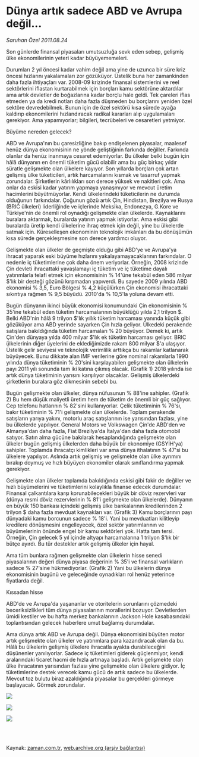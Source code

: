 # Dünya artık sadece ABD ve Avrupa değil...

*Saruhan Özel 2011.08.24*

<td class="columnist-detail">
<p>Son günlerde finansal piyasaları umutsuzluğa sevk eden sebep, gelişmiş ülke ekonomilerinin yeteri kadar büyüyememeleri.</p>
<p>
<div id="haberMetinDiv">
<p>Durumları 2 yıl öncesi kadar vahim değil ama yine de uzunca bir süre kriz öncesi hızlarını yakalamaları zor gözüküyor. Üstelik buna her zamankinden daha fazla ihtiyaçları var. 2008-09 krizinde finansal sistemlerini ve reel sektörlerini iflastan kurtarabilmek için borçları kamu sektörüne aktardılar ama artık devletler de boğazlarına kadar borçlu hale geldi. Tek çareleri iflas etmeden ya da kredi notları daha fazla düşmeden bu borçlarını yeniden özel sektöre devredebilmek. Bunun için de özel sektörü kısa sürede ayağa kaldırıp ekonomilerini hızlandıracak radikal kararları alıp uygulamaları gerekiyor. Ama yapamıyorlar; bilgileri, tecrübeleri ve cesaretleri yetmiyor. 
<p>Büyüme nereden gelecek?
<p>ABD ve Avrupa'nın bu çaresizliğine bakıp endişelenen piyasalar, maalesef henüz dünya ekonomisinin ne yönde geliştiğinin farkında değiller. Farkında olanlar da henüz inanmaya cesaret edemiyorlar. Bu ülkeler belki bugün için hâlâ dünyanın en önemli tüketim gücü olabilir ama bu güç birkaç yıldır süratle gelişmekte olan ülkelere kayıyor. Son yıllarda borçları çok artan gelişmiş ülke tüketicileri, artık harcamalarını kısmak ve tasarruf yapmak zorundalar. Şirketlerin kârlılıkları son derece yüksek ve nakitleri çok. Ama onlar da eskisi kadar yatırım yapmaya yanaşmıyor ve mevcut üretim hacimlerini büyütmüyorlar. Kendi ülkelerindeki tüketicilerin ne durumda olduğunun farkındalar. Çoğunun gözü artık Çin, Hindistan, Brezilya ve Rusya (BRIC ülkeleri) liderliğinde ve içlerinde Meksika, Endonezya, G.Kore ve Türkiye'nin de önemli rol oynadığı gelişmekte olan ülkelerde. Kaynaklarını buralara aktarmak, buralarda yatırım yapmak istiyorlar. Ama eskisi gibi buralarda üretip kendi ülkelerine ihraç etmek için değil, yine bu ülkelerde satmak için. Küreselleşen ekonominin teknolojik imkânları da bu dönüşümün kısa sürede gerçekleşmesine son derece yardımcı oluyor.
<p> Gelişmekte olan ülkeler de geçmişte olduğu gibi ABD'ye ve Avrupa'ya ihracat yaparak eski büyüme hızlarını yakalayamayacaklarının farkındalar. O nedenle iç tüketimlerine çok daha önem veriyorlar. Örneğin, 2008 krizinde Çin devleti ihracattaki yavaşlamayı iç tüketim ve iç tüketime dayalı yatırımlarla telafi etmek için ekonomisinin % 14'üne tekabül eden 586 milyar $'lık bir desteği gözünü kırpmadan yapıverdi. Bu sayede 2009 yılında ABD ekonomisi % 3,5, Euro Bölgesi % 4,2 küçülürken Çin ekonomisi ihracattaki sıkıntıya rağmen % 9,5 büyüdü. 2010'da % 10,5'la yoluna devam etti.
<p> Bugün dünyanın ikinci büyük ekonomisi konumundaki Çin ekonomisinin % 35'ine tekabül eden tüketim harcamalarının büyüklüğü yılda 2,1 trilyon $. Belki ABD'nin hâlâ 9 trilyon $'lık yıllık tüketim harcaması yanında küçük gibi gözüküyor ama ABD yerinde sayarken Çin hızla geliyor. Ülkedeki perakende satışlara bakıldığında tüketim harcamaları % 20 büyüyor. Demek ki, artık Çin'den dünyaya yılda 400 milyar $'lık ek tüketim harcaması geliyor. BRIC ülkelerinin diğer üyelerini de eklediğimizde rakam 800 milyar $'a ulaşıyor. Üstelik gelir seviyesi ve teknolojik verimlilik arttıkça bu rakamlar katlanarak büyüyecek. Bunu dikkate alan IMF verilerine göre nominal rakamlarla 1990 yılında dünya tüketiminin % 20'sini karşılayabilen gelişmekte olan ülkelerin payı 2011 yılı sonunda tam iki katına çıkmış olacak. (Grafik 1) 2018 yılında ise artık dünya tüketiminin yarısını karşılıyor olacaklar. Gelişmiş ülkelerdeki şirketlerin buralara göz dikmesinin sebebi bu. 
<p> Bugün gelişmekte olan ülkeler, dünya nüfusunun % 88'ine sahipler. (Grafik 2) Bu hem düşük maliyetli üretim hem de tüketim de önemli bir güç sağlıyor. Cep telefonu hatlarının % 82'sini kullanıyorlar. Çelik tüketiminin % 76'sı, bakır tüketiminin % 71'i gelişmekte olan ülkelerde. Toplam perakende satışların yarıya yakını, motorlu araç satışlarının ise yarısından fazlası, yine bu ülkelerde yapılıyor. General Motors ve Volkswagen Çin'de ABD'den ve Almanya'dan daha fazla, Fiat Brezilya'da İtalya'dan daha fazla otomobil satıyor. Satın alma gücüne bakılarak hesaplandığında gelişmekte olan ülkeler bugün gelişmiş ülkelerden daha büyük bir ekonomiye (GSYİH'ya) sahipler. Toplamda ihracatçı kimlikleri var ama dünya ithalatının % 47'si bu ülkelere yapılıyor. Aslında artık gelişmiş ve gelişmekte olan ülke ayrımını bırakıp doymuş ve hızlı büyüyen ekonomiler olarak sınıflandırma yapmak gerekiyor.
<p> Gelişmekte olan ülkeler toplamda bakıldığında eskisi gibi fakir de değiller ve hızlı büyümelerini ve tüketimlerini kolaylıkla finanse edecek durumdalar. Finansal çalkantılara karşı korunabilecekleri büyük bir döviz rezervleri var (dünya resmi döviz rezervlerinin % 81'i gelişmekte olan ülkelerde). Dünyanın en büyük 150 bankası içindeki gelişmiş ülke bankalarının kredilerinden 2 trilyon $ daha fazla mevduat kaynakları var. (Grafik 3) Kamu borçlarının payı dünyadaki kamu borcunun sadece % 18'i. Yani bu mevduatları kilitleyip kredilere dönüşmesini engelleyecek, özel sektör yatırımlarının ve büyümelerinin önünde engel bir kamu sektörleri yok. Hatta tam tersi. Örneğin, Çin gelecek 5 yıl içinde altyapı harcamalarına 1 trilyon $'lık bir bütçe ayırdı. Bu tür destekler artık gelişmiş ülkeler için hayal.
<p> Ama tüm bunlara rağmen gelişmekte olan ülkelerin hisse senedi piyasalarının değeri dünya piyasa değerinin % 35'i ve finansal varlıkların sadece % 27'sine hükmediyorlar. (Grafik 2) Yani bu ülkelerin dünya ekonomisinin bugünü ve geleceğinde oynadıkları rol henüz yeterince fiyatlarda değil.
<p>Kıssadan hisse
<p>ABD'de ve Avrupa'da yaşananlar ve otoritelerin sorunlarını çözmedeki beceriksizlikleri tüm dünya piyasalarının morallerini bozuyor. Devletlerden ümidi kestiler ve bu hafta merkez bankalarının Jackson Hole kasabasındaki toplantısından gelecek haberlere umut bağlamış durumdalar. 
<p> Ama dünya artık ABD ve Avrupa değil. Dünya ekonomisini büyüten motor artık gelişmekte olan ülkeler ve yatırımlara para kazandıracak olan da bu. Hâlâ bu ülkelerin gelişmiş ülkelere ihracatla ayakta durabileceğini düşünenler yanılıyorlar. Sadece iç tüketimleri giderek güçlenmiyor, kendi aralarındaki ticaret hacmi de hızla artmaya başladı. Artık gelişmekte olan ülke ihracatının yarısından fazlası yine gelişmekte olan ülkelere gidiyor. İç tüketimlerine destek verecek kamu gücü de artık sadece bu ülkelerde. Mevcut toz bulutu biraz azaldığında piyasalar bu gerçekleri görmeye başlayacak. Görmek zorundalar.

<p><img border="0" src="http://web.archive.org/web/20111213101950im_/http://medya.zaman.com.tr/2011/08/24/saruhan1.jpg"/>
<p><img border="0" src="http://web.archive.org/web/20111213101950im_/http://medya.zaman.com.tr/2011/08/24/saruhan2.jpg"/>
<p><img border="0" src="http://web.archive.org/web/20111213101950im_/http://medya.zaman.com.tr/2011/08/24/saruhan3.jpg"/></p></p></p></p></p></p></p></p></p></p></p></p></p></p></div>
</p>


<p><br>
		 </br></p></td>

Kaynak: [zaman.com.tr](http://zaman.com.tr/yazar.do?yazino=1172466), [web.archive.org (arşiv bağlantısı)](http://web.archive.org/web/20111213101950/http://zaman.com.tr/yazar.do?yazino=1172466)
